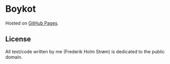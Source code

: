 # Boykot
Hosted on [GitHub Pages](https://frederikstroem.github.io/boykot/).
## License
All text/code written by me (Frederik Holm Strøm) is dedicated to the public domain.
